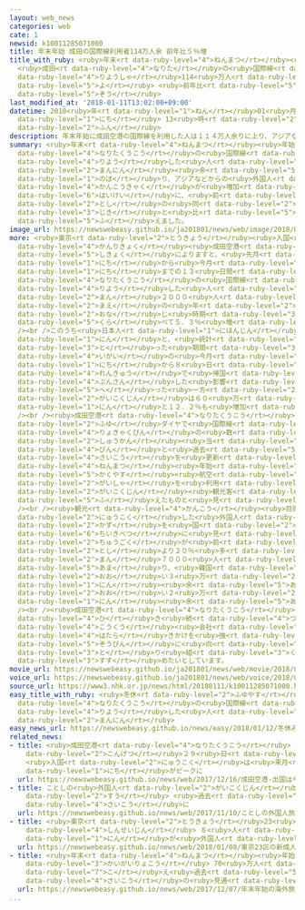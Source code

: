 ```yaml
---
layout: web_news
categories: web
cate: 1
newsid: k10011285071000
title: 年末年始 成田の国際線利用者114万人余 前年比５％増
title_with_ruby: <ruby>年末<rt data-ruby-level="4">ねんまつ</rt></ruby><ruby>年始<rt data-ruby-level="3">ねんし</rt></ruby>
  <ruby>成田<rt data-ruby-level="4">なりた</rt></ruby>の<ruby>国際線<rt data-ruby-level="5">こくさいせん</rt></ruby><ruby>利用者<rt
  data-ruby-level="4">りようしゃ</rt></ruby>114<ruby>万人<rt data-ruby-level="2">まんにん</rt></ruby><ruby>余<rt
  data-ruby-level="5">よ</rt></ruby> <ruby>前年比<rt data-ruby-level="5">ぜんねんひ</rt></ruby>５％<ruby>増<rt
  data-ruby-level="5">ぞう</rt></ruby>
last_modified_at: '2018-01-11T13:02:00+09:00'
datetime: 2018<ruby>年<rt data-ruby-level="1">ねん</rt></ruby>01<ruby>月<rt data-ruby-level="1">がつ</rt></ruby>11<ruby>日<rt
  data-ruby-level="1">にち</rt></ruby> 13<ruby>時<rt data-ruby-level="2">じ</rt></ruby>02<ruby>分<rt
  data-ruby-level="2">ふん</rt></ruby>
description: 年末年始に成田空港の国際線を利用した人は１１４万人余りに上り、アジアなどからの外国人観光客が増加したことなどを背景に、前の年の同じ時期と比べて５．３％増えました。
summary: <ruby>年末<rt data-ruby-level="4">ねんまつ</rt></ruby><ruby>年始<rt data-ruby-level="3">ねんし</rt></ruby>に<ruby>成田空港<rt
  data-ruby-level="4">なりたくうこう</rt></ruby>の<ruby>国際線<rt data-ruby-level="5">こくさいせん</rt></ruby>を<ruby>利用<rt
  data-ruby-level="4">りよう</rt></ruby>した<ruby>人<rt data-ruby-level="1">ひと</rt></ruby>は１１４<ruby>万人<rt
  data-ruby-level="2">まんにん</rt></ruby><ruby>余<rt data-ruby-level="5">あま</rt></ruby>りに<ruby>上<rt
  data-ruby-level="1">のぼ</rt></ruby>り、アジアなどからの<ruby>外国人<rt data-ruby-level="2">がいこくじん</rt></ruby><ruby>観光客<rt
  data-ruby-level="4">かんこうきゃく</rt></ruby>が<ruby>増加<rt data-ruby-level="5">ぞうか</rt></ruby>したことなどを<ruby>背景<rt
  data-ruby-level="6">はいけい</rt></ruby>に、<ruby>前<rt data-ruby-level="2">まえ</rt></ruby>の<ruby>年<rt
  data-ruby-level="2">とし</rt></ruby>の<ruby>同<rt data-ruby-level="2">おな</rt></ruby>じ<ruby>時期<rt
  data-ruby-level="3">じき</rt></ruby>と<ruby>比<rt data-ruby-level="5">くら</rt></ruby>べて５．３％<ruby>増<rt
  data-ruby-level="5">ふ</rt></ruby>えました。
image_url: https://newswebeasy.github.io/ja201801/news/web/image/2018/01/11/K10011285071_1801111321_1801111324_01_02.jpg
more: <ruby>東京<rt data-ruby-level="2">とうきょう</rt></ruby><ruby>入国<rt data-ruby-level="2">にゅうこく</rt></ruby><ruby>管理局<rt
  data-ruby-level="4">かんりきょく</rt></ruby><ruby>成田空港<rt data-ruby-level="4">なりたくうこう</rt></ruby><ruby>支局<rt
  data-ruby-level="5">しきょく</rt></ruby>によりますと、<ruby>先月<rt data-ruby-level="1">せんげつ</rt></ruby>２２<ruby>日<rt
  data-ruby-level="1">にち</rt></ruby>から<ruby>今月<rt data-ruby-level="2">こんげつ</rt></ruby>３<ruby>日<rt
  data-ruby-level="1">にち</rt></ruby>までの１３<ruby>日間<rt data-ruby-level="2">にちかん</rt></ruby>に<ruby>成田空港<rt
  data-ruby-level="4">なりたくうこう</rt></ruby>の<ruby>国際線<rt data-ruby-level="5">こくさいせん</rt></ruby>を<ruby>利用<rt
  data-ruby-level="4">りよう</rt></ruby>した<ruby>人<rt data-ruby-level="1">ひと</rt></ruby>は１１４<ruby>万<rt
  data-ruby-level="2">まん</rt></ruby>２０００<ruby>人<rt data-ruby-level="1">にん</rt></ruby>で、<ruby>前<rt
  data-ruby-level="2">まえ</rt></ruby>の<ruby>年<rt data-ruby-level="2">とし</rt></ruby>の<ruby>同<rt
  data-ruby-level="2">おな</rt></ruby>じ<ruby>時期<rt data-ruby-level="3">じき</rt></ruby>と<ruby>比<rt
  data-ruby-level="5">くら</rt></ruby>べて５．３％<ruby>増<rt data-ruby-level="5">ふ</rt></ruby>えました。<br
  /><br />このうち<ruby>日本人<rt data-ruby-level="1">にほんじん</rt></ruby>は５３<ruby>万<rt data-ruby-level="2">まん</rt></ruby>３０００<ruby>人<rt
  data-ruby-level="1">にん</rt></ruby>と、<ruby>統計<rt data-ruby-level="5">とうけい</rt></ruby>を<ruby>取<rt
  data-ruby-level="3">と</rt></ruby>った<ruby>期間<rt data-ruby-level="3">きかん</rt></ruby><ruby>以外<rt
  data-ruby-level="4">いがい</rt></ruby>の<ruby>今月<rt data-ruby-level="2">こんげつ</rt></ruby>６<ruby>日<rt
  data-ruby-level="1">にち</rt></ruby>から８<ruby>日<rt data-ruby-level="1">にち</rt></ruby>も３<ruby>連休<rt
  data-ruby-level="4">れんきゅう</rt></ruby>で<ruby>帰国<rt data-ruby-level="2">きこく</rt></ruby>のピークが<ruby>分散<rt
  data-ruby-level="4">ぶんさん</rt></ruby>した<ruby>影響<rt data-ruby-level="7">えいきょう</rt></ruby>などから１．７％<ruby>減<rt
  data-ruby-level="5">へ</rt></ruby>った<ruby>一方<rt data-ruby-level="2">いっぽう</rt></ruby>、<ruby>外国人<rt
  data-ruby-level="2">がいこくじん</rt></ruby>は６０<ruby>万<rt data-ruby-level="2">まん</rt></ruby>９０００<ruby>人<rt
  data-ruby-level="1">にん</rt></ruby>と１２．２％も<ruby>増加<rt data-ruby-level="5">ぞうか</rt></ruby>しました。<br
  /><br /><ruby>成田空港<rt data-ruby-level="4">なりたくうこう</rt></ruby>では、ことし３<ruby>月<rt data-ruby-level="1">がつ</rt></ruby>までの<ruby>冬<rt
  data-ruby-level="2">ふゆ</rt></ruby>ダイヤで<ruby>国際線<rt data-ruby-level="5">こくさいせん</rt></ruby>の<ruby>旅客便<rt
  data-ruby-level="4">りょきゃくびん</rt></ruby>の<ruby>数<rt data-ruby-level="2">かず</rt></ruby>が１<ruby>週間<rt
  data-ruby-level="2">しゅうかん</rt></ruby><ruby>当<rt data-ruby-level="2">あ</rt></ruby>たり３２４４<ruby>便<rt
  data-ruby-level="4">びん</rt></ruby>と<ruby>過去<rt data-ruby-level="5">かこ</rt></ruby><ruby>最高<rt
  data-ruby-level="4">さいこう</rt></ruby>を<ruby>更新<rt data-ruby-level="7">こうしん</rt></ruby>し、<ruby>年末<rt
  data-ruby-level="4">ねんまつ</rt></ruby><ruby>年始<rt data-ruby-level="3">ねんし</rt></ruby>についてもＬＣＣ＝<ruby>格安<rt
  data-ruby-level="5">かくやす</rt></ruby><ruby>航空<rt data-ruby-level="4">こうくう</rt></ruby><ruby>会社<rt
  data-ruby-level="2">がいしゃ</rt></ruby>を<ruby>利用<rt data-ruby-level="4">りよう</rt></ruby>するアジアからの<ruby>外国人<rt
  data-ruby-level="2">がいこくじん</rt></ruby><ruby>観光客<rt data-ruby-level="4">かんこうきゃく</rt></ruby>が<ruby>増<rt
  data-ruby-level="5">ふ</rt></ruby>えたものと<ruby>見<rt data-ruby-level="1">み</rt></ruby>られています。<br
  /><br /><ruby>観光<rt data-ruby-level="4">かんこう</rt></ruby><ruby>目的<rt data-ruby-level="4">もくてき</rt></ruby>などで<ruby>入国<rt
  data-ruby-level="2">にゅうこく</rt></ruby>した<ruby>外国人<rt data-ruby-level="2">がいこくじん</rt></ruby>の<ruby>数<rt
  data-ruby-level="2">かず</rt></ruby>を<ruby>国<rt data-ruby-level="2">くに</rt></ruby>や<ruby>地域別<rt
  data-ruby-level="6">ちいきべつ</rt></ruby>に<ruby>見<rt data-ruby-level="1">み</rt></ruby>ますと、<ruby>中国<rt
  data-ruby-level="2">ちゅうごく</rt></ruby>が<ruby>前<rt data-ruby-level="2">まえ</rt></ruby>の<ruby>年<rt
  data-ruby-level="2">とし</rt></ruby>より２０％<ruby>多<rt data-ruby-level="2">おお</rt></ruby>い３<ruby>万<rt
  data-ruby-level="2">まん</rt></ruby>７０００<ruby>人<rt data-ruby-level="1">にん</rt></ruby><ruby>余<rt
  data-ruby-level="5">あま</rt></ruby>り、<ruby>韓国<rt data-ruby-level="7">かんこく</rt></ruby>が４０％<ruby>多<rt
  data-ruby-level="2">おお</rt></ruby>い３<ruby>万<rt data-ruby-level="2">まん</rt></ruby>４０００<ruby>人<rt
  data-ruby-level="1">にん</rt></ruby><ruby>余<rt data-ruby-level="5">あま</rt></ruby>り、それにアメリカが１５％<ruby>多<rt
  data-ruby-level="2">おお</rt></ruby>い２<ruby>万<rt data-ruby-level="2">まん</rt></ruby>８０００<ruby>人<rt
  data-ruby-level="1">にん</rt></ruby><ruby>余<rt data-ruby-level="5">あま</rt></ruby>りでした。<br
  /><br /><ruby>成田空港<rt data-ruby-level="4">なりたくうこう</rt></ruby><ruby>会社<rt data-ruby-level="2">かいしゃ</rt></ruby>では、<ruby>引<rt
  data-ruby-level="4">ひ</rt></ruby>き<ruby>続<rt data-ruby-level="4">つづ</rt></ruby>き<ruby>航空<rt
  data-ruby-level="4">こうくう</rt></ruby><ruby>会社<rt data-ruby-level="2">がいしゃ</rt></ruby>への<ruby>働<rt
  data-ruby-level="4">はたら</rt></ruby>きかけを<ruby>強<rt data-ruby-level="2">つよ</rt></ruby>め、<ruby>増便<rt
  data-ruby-level="5">ぞうびん</rt></ruby>に<ruby>向<rt data-ruby-level="3">む</rt></ruby>けた<ruby>取<rt
  data-ruby-level="3">と</rt></ruby>り<ruby>組<rt data-ruby-level="3">く</rt></ruby>みを<ruby>進<rt
  data-ruby-level="3">すす</rt></ruby>めたいとしています。
movie_url: https://newswebeasy.github.io/ja201801/news/web/movie/2018/01/11/k10011285071_201801111513_201801111517.mp4
voice_url: https://newswebeasy.github.io/ja201801/news/web/voice/2018/01/11/k10011285071_201801111513_201801111517.mp3
source_url: https://www3.nhk.or.jp/news/html/20180111/k10011285071000.html
easy_title_with_ruby: <ruby>冬休<rt data-ruby-level="2">ふゆやす</rt></ruby>みに<ruby>成田空港<rt
  data-ruby-level="4">なりたくうこう</rt></ruby>の<ruby>国際線<rt data-ruby-level="5">こくさいせん</rt></ruby>を<ruby>利用<rt
  data-ruby-level="4">りよう</rt></ruby>した<ruby>人<rt data-ruby-level="1">ひと</rt></ruby>は１１４<ruby>万人<rt
  data-ruby-level="2">まんにん</rt></ruby>
easy_news_url: https://newswebeasy.github.io/news/easy/2018/01/12/冬休みに成田空港の国際線を利用した人は114万人
related_news:
- title: <ruby>成田空港<rt data-ruby-level="4">なりたくうこう</rt></ruby> <ruby>出国<rt data-ruby-level="2">しゅっこく</rt></ruby>は<ruby>今月<rt
    data-ruby-level="2">こんげつ</rt></ruby>２９<ruby>日<rt data-ruby-level="1">にち</rt></ruby>
    <ruby>入国<rt data-ruby-level="2">にゅうこく</rt></ruby>は<ruby>来月<rt data-ruby-level="2">らいげつ</rt></ruby>３<ruby>日<rt
    data-ruby-level="1">にち</rt></ruby>がピークに
  url: https://newswebeasy.github.io/news/web/2017/12/16/成田空港-出国は今月29日-入国は来月3日がピークに
- title: ことしの<ruby>外国人<rt data-ruby-level="2">がいこくじん</rt></ruby><ruby>旅行者<rt data-ruby-level="3">りょこうしゃ</rt></ruby><ruby>数<rt
    data-ruby-level="2">すう</rt></ruby> <ruby>過去<rt data-ruby-level="5">かこ</rt></ruby><ruby>最高<rt
    data-ruby-level="4">さいこう</rt></ruby>に
  url: https://newswebeasy.github.io/news/web/2017/11/10/ことしの外国人旅行者数-過去最高に
- title: <ruby>東京<rt data-ruby-level="2">とうきょう</rt></ruby>23<ruby>区<rt data-ruby-level="3">く</rt></ruby>の<ruby>新成人<rt
    data-ruby-level="4">しんせいじん</rt></ruby> ８<ruby>人<rt data-ruby-level="1">にん</rt></ruby>に１<ruby>人<rt
    data-ruby-level="1">にん</rt></ruby>が<ruby>外国人<rt data-ruby-level="2">がいこくじん</rt></ruby>
  url: https://newswebeasy.github.io/news/web/2018/01/08/東京23区の新成人-8人に1人が外国人
- title: <ruby>年末<rt data-ruby-level="4">ねんまつ</rt></ruby><ruby>年始<rt data-ruby-level="3">ねんし</rt></ruby>の<ruby>海外旅行<rt
    data-ruby-level="3">かいがいりょこう</rt></ruby> 70<ruby>万人<rt data-ruby-level="2">まんにん</rt></ruby><ruby>超<rt
    data-ruby-level="7">こ</rt></ruby>え<ruby>過去<rt data-ruby-level="5">かこ</rt></ruby><ruby>最高<rt
    data-ruby-level="4">さいこう</rt></ruby>の<ruby>見通<rt data-ruby-level="2">みとお</rt></ruby>し
  url: https://newswebeasy.github.io/news/web/2017/12/07/年末年始の海外旅行-70万人超え過去最高の見通し
...
```

